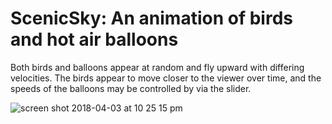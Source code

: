 # ScenicSky: An animation of birds and hot air balloons

Both birds and balloons appear at random and fly upward with differing velocities.
The birds appear to move closer to the viewer over time, and the speeds of the balloons may be 
controlled by via the slider.

![screen shot 2018-04-03 at 10 25 15 pm](https://user-images.githubusercontent.com/32348009/38285800-f286d9ec-378f-11e8-8cbc-4a6a18051afb.png)
